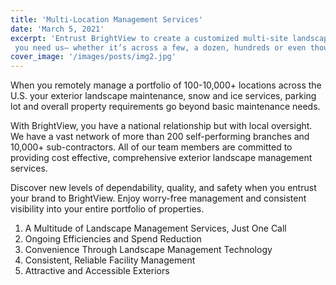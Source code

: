 ```yaml
---
title: 'Multi-Location Management Services'
date: 'March 5, 2021'
excerpt: 'Entrust BrightView to create a customized multi-site landscape maintenance and snow removal services contract anywhere
 you need us— whether it’s across a few, a dozen, hundreds or even thousands of properties.'
cover_image: '/images/posts/img2.jpg'
---
```


When you remotely manage a portfolio of 100-10,000+ locations across the U.S. your exterior landscape maintenance, snow and ice services, parking lot and overall property requirements go beyond basic maintenance needs. 

With BrightView, you have a national relationship but with local oversight. We have a vast network of more than 200 self-performing branches and 10,000+ sub-contractors. All of our team members are committed to providing cost effective, comprehensive exterior landscape management services. 

Discover new levels of dependability, quality, and safety when you entrust your brand to BrightView. Enjoy worry-free management and consistent visibility into your entire portfolio of properties.

1. A Multitude of Landscape Management Services, Just One Call
2. Ongoing Efficiencies and Spend Reduction
3. Convenience Through Landscape Management Technology
4. Consistent, Reliable Facility Management
5. Attractive and Accessible Exteriors



